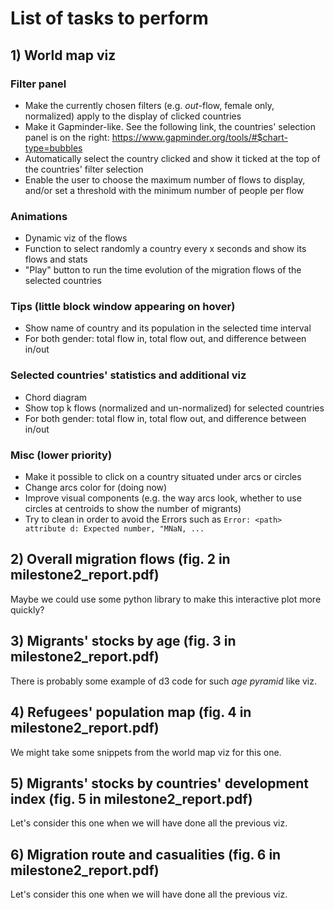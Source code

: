 # List of tasks to perform

## 1) World map viz
### Filter panel
- Make the currently chosen filters (e.g. _out_-flow, female only, normalized) apply to the display of clicked countries
- Make it Gapminder-like. See the following link, the countries' selection panel is on the right:
https://www.gapminder.org/tools/#$chart-type=bubbles
- Automatically select the country clicked and show it ticked at the top of the countries' filter selection
- Enable the user to choose the maximum number of flows to display, and/or set a threshold with the minimum number of people per flow

### Animations
- Dynamic viz of the flows
- Function to select randomly a country every x seconds and show its flows and stats
- "Play" button to run the time evolution of the migration flows of the selected countries

### Tips (little block window appearing on hover)
- Show name of country and its population in the selected time interval
- For both gender: total flow in, total flow out, and difference between in/out

### Selected countries' statistics and additional viz
- Chord diagram
- Show top k flows (normalized and un-normalized) for selected countries
- For both gender: total flow in, total flow out, and difference between in/out

### Misc (lower priority)
- Make it possible to click on a country situated under arcs or circles
- Change arcs color for (doing now)
- Improve visual components (e.g. the way arcs look, whether to use circles at centroids to show the number of migrants)
- Try to clean in order to avoid the Errors such as `Error: <path> attribute d: Expected number, "MNaN, ...`

## 2) Overall migration flows (fig. 2 in milestone2_report.pdf)
Maybe we could use some python library to make this interactive plot more quickly?

## 3) Migrants' stocks by age (fig. 3 in milestone2_report.pdf)
There is probably some example of d3 code for such _age pyramid_ like viz.

## 4) Refugees' population map (fig. 4 in milestone2_report.pdf)
We might take some snippets from the world map viz for this one.

## 5) Migrants' stocks by countries' development index (fig. 5 in milestone2_report.pdf)
Let's consider this one when we will have done all the previous viz.

## 6) Migration route and casualities (fig. 6 in milestone2_report.pdf)
Let's consider this one when we will have done all the previous viz.
